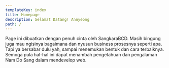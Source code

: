 ```yaml
---
templateKey: index
title: Homepage
description: Selamat Datang! Annyeong
path: /
---
```

Page ini dibuatkan dengan penuh cinta oleh SangkaraBCD. Masih bingung juga mau ngisinya bagaimana dan nyusun business prosesnya seperti apa. Tapi ya bersabar dulu yah, sampai menemukan bentuk dan cara terbaiknya. Semoga pula hal-hal ini dapat menambah pengetahuan dan pengalaman Nam Do Sang dalam mendevelop web.